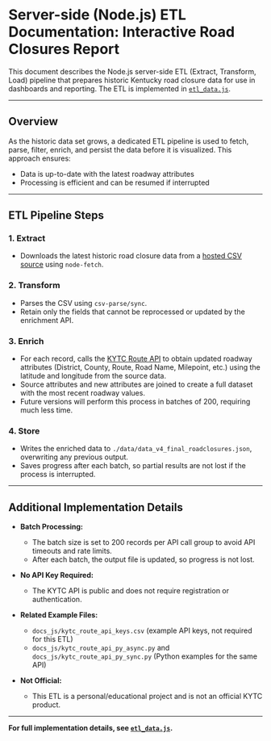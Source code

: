 # Server-side (Node.js) ETL Documentation: Interactive Road Closures Report

This document describes the Node.js server-side ETL (Extract, Transform, Load) pipeline that prepares historic Kentucky road closure data for use in dashboards and reporting. The ETL is implemented in [`etl_data.js`](etl_data.js).

---

## Overview

As the historic data set grows, a dedicated ETL pipeline is used to fetch, parse, filter, enrich, and persist the data before it is visualized. This approach ensures:
- Data is up-to-date with the latest roadway attributes
- Processing is efficient and can be resumed if interrupted

---

## ETL Pipeline Steps

### 1. **Extract**
- Downloads the latest historic road closure data from a [hosted CSV source](https://raw.githubusercontent.com/chrislambert-ky/analysis-ky-roadclosures/refs/heads/main/data-reportready/kytc-closures-2021-2025-report_dataset.csv) using `node-fetch`.

### 2. **Transform**
- Parses the CSV using `csv-parse/sync`.
- Retain only the fields that cannot be reprocessed or updated by the enrichment API.

### 3. **Enrich**
- For each record, calls the [KYTC Route API](https://kytc-api-v100-lts-qrntk7e3ra-uc.a.run.app/docs) to obtain updated roadway attributes (District, County, Route, Road Name, Milepoint, etc.) using the latitude and longitude from the source data.
- Source attributes and new attributes are joined to create a full dataset with the most recent roadway values.
- Future versions will perform this process in batches of 200, requiring much less time.


### 4. **Store**
- Writes the enriched data to `./data/data_v4_final_roadclosures.json`, overwriting any previous output.
- Saves progress after each batch, so partial results are not lost if the process is interrupted.

---

## Additional Implementation Details

- **Batch Processing:**
  - The batch size is set to 200 records per API call group to avoid API timeouts and rate limits.
  - After each batch, the output file is updated, so progress is not lost.

- **No API Key Required:**
  - The KYTC API is public and does not require registration or authentication.

- **Related Example Files:**
  - `docs_js/kytc_route_api_keys.csv` (example API keys, not required for this ETL)
  - `docs_js/kytc_route_api_py_async.py` and `docs_js/kytc_route_api_py_sync.py` (Python examples for the same API)

- **Not Official:**
  - This ETL is a personal/educational project and is not an official KYTC product.

---

**For full implementation details, see [`etl_data.js`](etl_data.js).**

